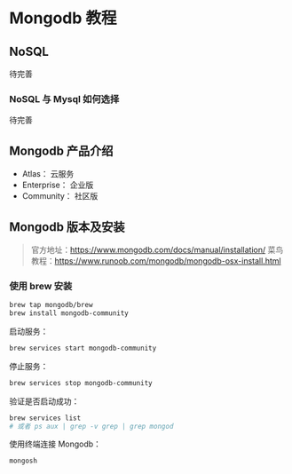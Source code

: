 # Mongodb 教程

## NoSQL

待完善

### NoSQL 与 Mysql 如何选择

待完善

## Mongodb 产品介绍

- Atlas： 云服务
- Enterprise： 企业版
- Community： 社区版

## Mongodb 版本及安装

> 官方地址：https://www.mongodb.com/docs/manual/installation/
> 菜鸟教程：https://www.runoob.com/mongodb/mongodb-osx-install.html

### 使用 brew 安装

```bash
brew tap mongodb/brew
brew install mongodb-community
```

启动服务：

```bash
brew services start mongodb-community
```

停止服务：

```bash
brew services stop mongodb-community
```

验证是否启动成功：

```bash
brew services list
# 或者 ps aux | grep -v grep | grep mongod
```

使用终端连接 Mongodb：

```bash
mongosh
```
